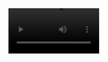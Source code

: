 <video src="'https://psv4.userapi.com/c812702/u439427725/docs/d3/bbd1f87450b9/video.mp4" width=180/>
